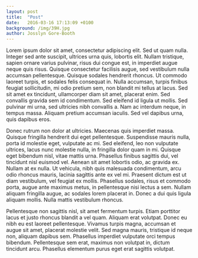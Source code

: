 ```yaml
---
layout: post
title:  "Post"
date:   2016-03-16 17:13:09 +0100
background: /img/39H.jpg
author: Josslyn Gore-Booth
---
```

Lorem ipsum dolor sit amet, consectetur adipiscing elit. Sed ut quam nulla. Integer sed ante suscipit, ultrices urna quis, lobortis elit. Nullam tristique, sapien ornare varius pulvinar, risus dui congue est, in imperdiet augue neque quis risus. Quisque consectetur facilisis augue, sed vestibulum nulla accumsan pellentesque. Quisque sodales hendrerit rhoncus. Ut commodo laoreet turpis, et sodales felis consequat in. Nulla accumsan, turpis finibus feugiat sollicitudin, mi odio pretium sem, non blandit mi tellus at lacus. Sed sit amet ex tincidunt, ullamcorper diam sit amet, placerat enim. Sed convallis gravida sem id condimentum. Sed eleifend id ligula ut mollis. Sed pulvinar mi urna, sed ultricies nibh convallis a. Nam ac interdum neque, in tempus massa. Aliquam pretium accumsan iaculis. Sed vel dapibus urna, quis dapibus eros.

Donec rutrum non dolor at ultricies. Maecenas quis imperdiet massa. Quisque fringilla hendrerit dui eget pellentesque. Suspendisse mauris nulla, porta id molestie eget, vulputate ac mi. Sed eleifend, leo non vulputate ultrices, lacus nunc molestie nulla, in fringilla dolor quam in mi. Quisque eget bibendum nisl, vitae mattis urna. Phasellus finibus sagittis dui, vel tincidunt nisl euismod vel. Aenean sit amet lobortis odio, ac gravida ex. Nullam at ex nulla. Ut vehicula, nibh quis malesuada condimentum, arcu odio rhoncus mauris, lacinia sagittis ante ex vel mi. Praesent dictum est ut diam vestibulum, vel feugiat ex mollis. Phasellus sodales, risus et commodo porta, augue ante maximus metus, in pellentesque nisi lectus a sem. Nullam aliquam fringilla augue, ac sodales lorem placerat in. Donec a dui quis ligula aliquam mollis. Nulla mattis vestibulum rhoncus.

Pellentesque non sagittis nisl, sit amet fermentum turpis. Etiam porttitor lacus et justo rhoncus blandit a vel quam. Aliquam erat volutpat. Donec eu nibh eu est laoreet pellentesque. Vivamus turpis magna, accumsan et augue sit amet, placerat molestie velit. Sed magna mauris, tristique id neque non, aliquam dapibus sem. Phasellus imperdiet vulputate orci tempus bibendum. Pellentesque sem erat, maximus non volutpat in, dictum tincidunt arcu. Phasellus elementum purus eget erat sagittis volutpat.
